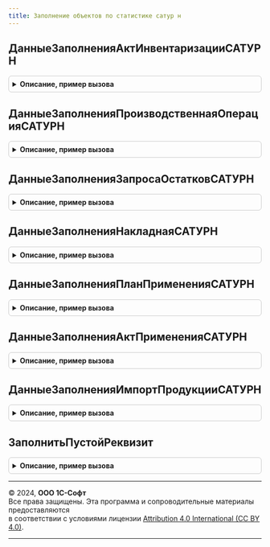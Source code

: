 ```yaml
---
title: Заполнение объектов по статистике сатур н
---
```



## ДанныеЗаполненияАктИнвентаризацииСАТУРН
<details style="margin: 1em 0; padding: 0.5em; border: 1px solid #ccc; border-radius: 6px;">

<summary style="font-weight: bold; cursor: pointer;">Описание, пример вызова</summary>

```bsl

// Заполнение документа АктИнвентаризацииСАТУРН по статистике
// Параметры:
//  ОрганизацияСАТУРН - СправочникСсылка.КлассификаторОрганизацийСАТУРН
//
// Возвращаемое значение:
//	Структура - данные заполнения:
//  * ОрганизацияСАТУРН - СправочникСсылка.КлассификаторОрганизацийСАТУРН
//  * МестоХранения     - СправочникСсылка.МестаХраненияСАТУРН
Функция ДанныеЗаполненияАктИнвентаризацииСАТУРН(ОрганизацияСАТУРН) Экспорт
```

Пример вызова
```bsl
Результат = ЗаполнениеОбъектовПоСтатистикеСАТУРН.ДанныеЗаполненияАктИнвентаризацииСАТУРН(ОрганизацияСАТУРН) 
```
</details>

## ДанныеЗаполненияПроизводственнаяОперацияСАТУРН
<details style="margin: 1em 0; padding: 0.5em; border: 1px solid #ccc; border-radius: 6px;">

<summary style="font-weight: bold; cursor: pointer;">Описание, пример вызова</summary>

```bsl

// Заполнение документа ПроизводственнаяОперацияСАТУРН по статистике
// Параметры:
//  ОрганизацияСАТУРН - СправочникСсылка.КлассификаторОрганизацийСАТУРН
//
// Возвращаемое значение:
//	Структура - данные заполнения:
//  * ОрганизацияСАТУРН - СправочникСсылка.КлассификаторОрганизацийСАТУРН
//  * МестоХранения     - СправочникСсылка.МестаХраненияСАТУРН
Функция ДанныеЗаполненияПроизводственнаяОперацияСАТУРН(ОрганизацияСАТУРН) Экспорт
```

Пример вызова
```bsl
Результат = ЗаполнениеОбъектовПоСтатистикеСАТУРН.ДанныеЗаполненияПроизводственнаяОперацияСАТУРН(ОрганизацияСАТУРН) 
```
</details>

## ДанныеЗаполненияЗапросаОстатковСАТУРН
<details style="margin: 1em 0; padding: 0.5em; border: 1px solid #ccc; border-radius: 6px;">

<summary style="font-weight: bold; cursor: pointer;">Описание, пример вызова</summary>

```bsl

// Заполнение документа ЗапросОстатковПартийСАТУРН по статистике
// Параметры:
//  ОрганизацияСАТУРН - СправочникСсылка.КлассификаторОрганизацийСАТУРН
//
// Возвращаемое значение:
//	Структура - данные заполнения:
//  * ОрганизацияСАТУРН - СправочникСсылка.КлассификаторОрганизацийСАТУРН
//  * МестоХранения     - СправочникСсылка.МестаХраненияСАТУРН
Функция ДанныеЗаполненияЗапросаОстатковСАТУРН(ОрганизацияСАТУРН) Экспорт
```

Пример вызова
```bsl
Результат = ЗаполнениеОбъектовПоСтатистикеСАТУРН.ДанныеЗаполненияЗапросаОстатковСАТУРН(ОрганизацияСАТУРН) 
```
</details>

## ДанныеЗаполненияНакладнаяСАТУРН
<details style="margin: 1em 0; padding: 0.5em; border: 1px solid #ccc; border-radius: 6px;">

<summary style="font-weight: bold; cursor: pointer;">Описание, пример вызова</summary>

```bsl

// Заполнение документа НакладнаяСАТУРН по статистике
// Параметры:
//  ОрганизацияСАТУРН - СправочникСсылка.КлассификаторОрганизацийСАТУРН
//  ГрузополучательОрганизацияСАТУРН - СправочникСсылка.КлассификаторОрганизацийСАТУРН
//
// Возвращаемое значение:
//	Структура - данные заполнения:
//  * ГрузоотправительОрганизацияСАТУРН - СправочникСсылка.КлассификаторОрганизацийСАТУРН
//  * ГрузоотправительМестоХранения     - СправочникСсылка.МестаХраненияСАТУРН
//  * ГрузополучательОрганизацияСАТУРН  - СправочникСсылка.КлассификаторОрганизацийСАТУРН
//  * ГрузополучательМестоХранения      - СправочникСсылка.МестаХраненияСАТУРН
//  * Операция                          - ПеречислениеСсылка.ВидыОперацийСАТУРН
Функция ДанныеЗаполненияНакладнаяСАТУРН(ОрганизацияСАТУРН, ГрузополучательОрганизацияСАТУРН) Экспорт
```

Пример вызова
```bsl
Результат = ЗаполнениеОбъектовПоСтатистикеСАТУРН.ДанныеЗаполненияНакладнаяСАТУРН(ОрганизацияСАТУРН, ГрузополучательОрганизацияСАТУРН) 
```
</details>

## ДанныеЗаполненияПланПримененияСАТУРН
<details style="margin: 1em 0; padding: 0.5em; border: 1px solid #ccc; border-radius: 6px;">

<summary style="font-weight: bold; cursor: pointer;">Описание, пример вызова</summary>

```bsl

// Заполнение документа ПланПримененияСАТУРН по статистике
// Параметры:
//  ОрганизацияСАТУРН - СправочникСсылка.КлассификаторОрганизацийСАТУРН
//
// Возвращаемое значение:
//	Структура - данные заполнения:
//  * ОрганизацияСАТУРН  - СправочникСсылка.КлассификаторОрганизацийСАТУРН
//  * СрокОграничений    - Строка
//  * СпособПримененияПАТ - ПеречислениеСсылка.СпособыПримененияПАТСАТУРН
Функция ДанныеЗаполненияПланПримененияСАТУРН(ОрганизацияСАТУРН) Экспорт
```

Пример вызова
```bsl
Результат = ЗаполнениеОбъектовПоСтатистикеСАТУРН.ДанныеЗаполненияПланПримененияСАТУРН(ОрганизацияСАТУРН) 
```
</details>

## ДанныеЗаполненияАктПримененияСАТУРН
<details style="margin: 1em 0; padding: 0.5em; border: 1px solid #ccc; border-radius: 6px;">

<summary style="font-weight: bold; cursor: pointer;">Описание, пример вызова</summary>

```bsl

// Заполнение документа АктПримененияСАТУРН по статистике
// Параметры:
//  ОрганизацияСАТУРН - СправочникСсылка.КлассификаторОрганизацийСАТУРН
//
// Возвращаемое значение:
//	Структура - данные заполнения:
//  * ОрганизацияСАТУРН  - СправочникСсылка.КлассификаторОрганизацийСАТУРН
//  * МестоХранения       - СправочникСсылка.МестаХраненияСАТУРН
//  * СпособПримененияПАТ - ПеречислениеСсылка.СпособыПримененияПАТСАТУРН
Функция ДанныеЗаполненияАктПримененияСАТУРН(ОрганизацияСАТУРН) Экспорт
```

Пример вызова
```bsl
Результат = ЗаполнениеОбъектовПоСтатистикеСАТУРН.ДанныеЗаполненияАктПримененияСАТУРН(ОрганизацияСАТУРН) 
```
</details>

## ДанныеЗаполненияИмпортПродукцииСАТУРН
<details style="margin: 1em 0; padding: 0.5em; border: 1px solid #ccc; border-radius: 6px;">

<summary style="font-weight: bold; cursor: pointer;">Описание, пример вызова</summary>

```bsl

// Заполнение документа ИмпортПродукцииСАТУРН по статистике
// Параметры:
//  ОрганизацияСАТУРН - СправочникСсылка.КлассификаторОрганизацийСАТУРН
//
// Возвращаемое значение:
//	Структура - данные заполнения:
//  * ОрганизацияСАТУРН  - СправочникСсылка.КлассификаторОрганизацийСАТУРН
//  * МестоХранения       - СправочникСсылка.МестаХраненияСАТУРН
Функция ДанныеЗаполненияИмпортПродукцииСАТУРН(ОрганизацияСАТУРН) Экспорт
```

Пример вызова
```bsl
Результат = ЗаполнениеОбъектовПоСтатистикеСАТУРН.ДанныеЗаполненияИмпортПродукцииСАТУРН(ОрганизацияСАТУРН) 
```
</details>

## ЗаполнитьПустойРеквизит
<details style="margin: 1em 0; padding: 0.5em; border: 1px solid #ccc; border-radius: 6px;">

<summary style="font-weight: bold; cursor: pointer;">Описание, пример вызова</summary>

```bsl

Процедура ЗаполнитьПустойРеквизит(Объект, ДанныеСтатистики, ИмяРеквизита) Экспорт
```

Пример вызова
```bsl
ЗаполнениеОбъектовПоСтатистикеСАТУРН.ЗаполнитьПустойРеквизит(Объект, ДанныеСтатистики, ИмяРеквизита) 
```
</details>

---

© 2024, **ООО 1С-Софт**  
Все права защищены. Эта программа и сопроводительные материалы предоставляются  
в соответствии с условиями лицензии [Attribution 4.0 International (CC BY 4.0)](https://creativecommons.org/licenses/by/4.0/legalcode).

---
